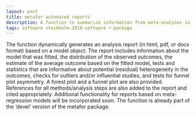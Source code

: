 ```yaml
---
layout: post
title: metafor automated reports
description: A function to summarize information from meta-analyses in metafor
tags: software stockholm-2018-software r-package
---
```

The function dynamically generates an analysis report (in html, pdf, or docx format) based on a model object. The report includes information about the model that was fitted, the distribution of the observed outcomes, the estimate of the average outcome based on the fitted model, tests and statistics that are informative about potential (residual) heterogeneity in the outcomes, checks for outliers and/or influential studies, and tests for funnel plot asymmetry. A forest plot and a funnel plot are also provided. References for all methods/analysis steps are also added to the report and cited appropriately. Additional functionality for reports based on meta-regression models will be incorporated soon. The function is already part of the ‘devel’ version of the metafor package.

<a href="https://github.com/wviechtb/metafor" title="GitHub" target="_blank" rel="noopener">
  <i class="fa fa-github fa-2x" style="color:#4FB3A9"></i>
</a>